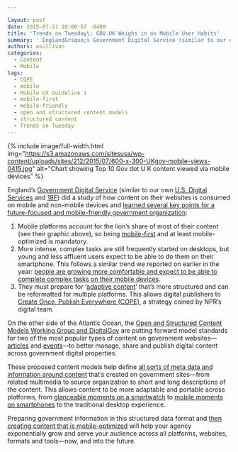 ```yaml
---

layout: post
date: 2015-07-21 10:00:57 -0400
title: 'Trends on Tuesday\: GOV.UK Weighs in on Mobile User Habits'
summary: ' England&rsquo;s Government Digital Service (similar to our own U.S. Digital Services and 18F) did a study of how content on their websites is consumed on mobile and non-mobile devices and learned several key points for a future-focused and mobile-friendly'
authors: wsullivan
categories:
  - Content
  - Mobile
tags:
  - COPE
  - mobile
  - Mobile UX Guideline 1
  - mobile-first
  - mobile-friendly
  - open and structured content models
  - structured content
  - Trends on Tuesday
---
```



{% include image/full-width.html img="https://s3.amazonaws.com/sitesusa/wp-content/uploads/sites/212/2015/07/600-x-300-UKgov-mobile-views-0415.jpg" alt="Chart showing Top 10 Gov dot U K content viewed via mobile devices" %}

England’s [Government Digital Service](https://www.gov.uk/government/organisations/government-digital-service) (similar to our own [U.S. Digital Services](https://www.whitehouse.gov/digital/united-states-digital-service) and [18F](https://18f.gsa.gov/)) did a study of how content on their websites is consumed on mobile and non-mobile devices and [learned several key points for a future-focused and mobile-friendly government organization](https://insidegovuk.blog.gov.uk/2015/06/26/improving-content-display-mobile/):

  1. Mobile platforms account for the lion&#8217;s share of most of their content (see their graphic above), so being [mobile-first](https://www.WHATEVER/2013/09/30/mobile-first/) and at least mobile-optimized is mandatory.
  2. More intense, complex tasks are still frequently started on desktops, but young and less affluent users expect to be able to do them on their smartphone. This follows a similar trend we reported on earlier in the year: [people are growing more comfortable and expect to be able to complete complex tasks on their mobile devices](https://www.WHATEVER/2015/03/10/trends-on-tuesday-more-time-consuming-complex-tasks-on-mobile-platforms/).
  3. They must prepare for ‘[adaptive content](http://karenmcgrane.com/2012/09/04/adapting-ourselves-to-adaptive-content-video-slides-and-transcript-oh-my/)’ that’s more structured and can be reformatted for multiple platforms. This allows digital publishers to [Create Once, Publish Everywhere (COPE)](http://www.programmableweb.com/news/cope-create-once-publish-everywhere/2009/10/13), a strategy coined by NPR’s digital team.

On the other side of the Atlantic Ocean, the [Open and Structured Content Models Working Group and DigitalGov](http://gsa.github.io/Open-And-Structured-Content-Models/faqs.html) are putting forward model standards for two of the most popular types of content on government websites—[articles](http://gsa.github.io/Open-And-Structured-Content-Models/models/article-model.html) and [events](http://gsa.github.io/Open-And-Structured-Content-Models/models/event-model.html)—to better manage, share and publish digital content across government digital properties.

These proposed content models help define [all sorts of meta data and information around content](http://gsa.github.io/Open-And-Structured-Content-Models/models/article-model.html) that’s created on government sites—from related multimedia to source organization to short and long descriptions of the content. This allows content to be more adaptable and portable across platforms, from [glanceable moments on a smartwatch](https://www.WHATEVER/2015/06/02/trends-on-tuesday-thinking-about-your-agencys-glanceable-moment-strategy/) to [mobile moments on smartphones](https://www.WHATEVER/2015/06/01/finding-the-best-mobile-moment-is-the-first-stepping-stone-to-anytime-anywhere-government/) to the traditional desktop experience.

Preparing government information in this structured data format and [then creating content that is mobile-optimized](https://www.WHATEVER/2015/07/13/the-content-corner-create-better-mobile-content/) will help your agency exponentially grow and serve your audience across all platforms, websites, formats and tools—now, and into the future.